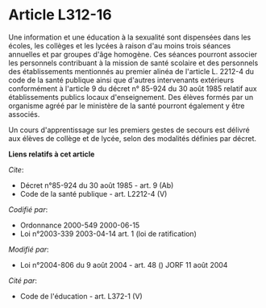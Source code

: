 # Article L312-16

Une information et une éducation à la sexualité sont dispensées dans les écoles, les collèges et les lycées à raison d'au
moins trois séances annuelles et par groupes d'âge homogène. Ces séances pourront associer les personnels contribuant à la
mission de santé scolaire et des personnels des établissements mentionnés au premier alinéa de l'article L. 2212-4 du code de
la santé publique ainsi que d'autres intervenants extérieurs conformément à l'article 9 du décret n° 85-924 du 30 août 1985
relatif aux établissements publics locaux d'enseignement. Des élèves formés par un organisme agréé par le ministère de la
santé pourront également y être associés. 

Un cours d'apprentissage sur les premiers gestes de secours est délivré aux élèves de collège et de lycée, selon des
modalités définies par décret.

**Liens relatifs à cet article**

_Cite_:

  - Décret n°85-924 du 30 août 1985 - art. 9 (Ab)
  - Code de la santé publique - art. L2212-4 (V)

_Codifié par_:

  - Ordonnance 2000-549 2000-06-15
  - Loi n°2003-339 2003-04-14 art. 1 (loi de ratification)

_Modifié par_:

  - Loi n°2004-806 du 9 août 2004 - art. 48 () JORF 11 août 2004

_Cité par_:

  - Code de l'éducation - art. L372-1 (V)

